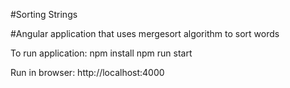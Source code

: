 #Sorting Strings

#Angular application that uses mergesort algorithm to sort words

To run application:
npm install
npm run start


Run in browser:
http://localhost:4000
